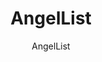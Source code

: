 ---
title: "AngelList"
description: "Startup jobs and equity opportunities. Connect directly with founders and join early-stage companies."
topic: "Job Boards & Career"
category: job
author: "AngelList"
url: "https://angel.co/"
tags: ["startups", "equity", "early-stage"]
difficulty: all
format: platform
estimatedTime: "Variable"
license: "Proprietary"
isFree: true
isOpenSource: false
publishedAt: 2025-10-16
featured: false
---